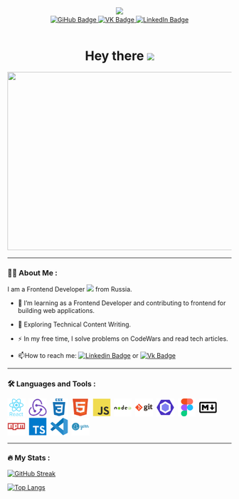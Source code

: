 <div id="header" align="center">
  <img src="https://media.giphy.com/media/M9gbBd9nbDrOTu1Mqx/giphy.gif" width="100"/>
  <div id="badges">
    <a href="https://github.com/Evgenie">
      <img src="https://img.shields.io/badge/GitHub-black?logo=github&logoColor=white&style=for-the-badge" alt="GiHub Badge"/>
    </a> 
    <a href="https://vk.com/evgeniy_shukin">
      <img src="https://img.shields.io/badge/VK-blue?logo=vk&logoColor=white&style=for-the-badge" alt="VK Badge"/>
    </a>
    <a href="https://www.linkedin.com/in/evgeniy-shchukin-7bb481249/">
      <img src="https://img.shields.io/badge/LinkedIn-blue?style=for-the-badge&logo=linkedin&logoColor=white" alt="LinkedIn Badge"/>
    </a>
  </div>
  <img src="https://komarev.com/ghpvc/?username=Evgenie&style=flat-square&color=blue" alt="" align="center"/>
  <h1>
    Hey there
    <img src="https://media.giphy.com/media/hvRJCLFzcasrR4ia7z/giphy.gif" width="30px"/>
  </h1>  
</div>
<div align="center">
  <img src="https://media.giphy.com/media/dWesBcTLavkZuG35MI/giphy.gif" width="600" height="400"/>
</div>

---

### :man_technologist: About Me :

I am a Frontend Developer <img src="https://media.giphy.com/media/WUlplcMpOCEmTGBtBW/giphy.gif" width="30"> from Russia.
- :telescope: I’m learning as a Frontend Developer and contributing to frontend for building web applications.

- :seedling: Exploring Technical Content Writing.

- :zap: In my free time, I solve problems on CodeWars and read tech articles.

- :mailbox:How to reach me: [![Linkedin Badge](https://img.shields.io/badge/-Evgeniy-blue?style=flat&logo=Linkedin&logoColor=white)](https://www.linkedin.com/in/evgeniy-shchukin-7bb481249/) or [![Vk Badge](https://img.shields.io/badge/-Evgeniy-blue?style=flat&logo=vk&logoColor=white)](https://vk.com/evgeniy_shukin)

---

### :hammer_and_wrench: Languages and Tools :

<div>
  <img src="https://github.com/devicons/devicon/blob/master/icons/react/react-original-wordmark.svg" title="React" alt="React" width="40" height="40"/>&nbsp;
  <img src="https://github.com/devicons/devicon/blob/master/icons/redux/redux-original.svg" title="Redux" alt="Redux " width="40" height="40"/>&nbsp;
  <img src="https://github.com/devicons/devicon/blob/master/icons/css3/css3-plain-wordmark.svg"  title="CSS3" alt="CSS" width="40" height="40"/>&nbsp;
  <img src="https://github.com/devicons/devicon/blob/master/icons/html5/html5-original.svg" title="HTML5" alt="HTML" width="40" height="40"/>&nbsp;
  <img src="https://github.com/devicons/devicon/blob/master/icons/javascript/javascript-original.svg" title="JavaScript" alt="JavaScript" width="40" height="40"/>&nbsp;
  <img src="https://github.com/devicons/devicon/blob/master/icons/nodejs/nodejs-original-wordmark.svg" title="NodeJS" alt="NodeJS" width="40" height="40"/>&nbsp;
  <img src="https://github.com/devicons/devicon/blob/master/icons/git/git-original-wordmark.svg" title="Git" **alt="Git" width="40" height="40"/>&nbsp;
  <img src="https://github.com/devicons/devicon/blob/master/icons/eslint/eslint-original.svg" title="ESLint" alt="ESLint" width="40" height="40"/>&nbsp;
  <img src="https://github.com/devicons/devicon/blob/master/icons/figma/figma-original.svg" title="Figma" alt="Figma" width="40" height="40"/>&nbsp;
  <img src="https://github.com/devicons/devicon/blob/master/icons/markdown/markdown-original.svg" title="Markdown" alt="Markdown" width="40" height="40"/>&nbsp;
  <img src="https://github.com/devicons/devicon/blob/master/icons/npm/npm-original-wordmark.svg" title="NPM" alt="NPM" width="40" height="40"/>&nbsp;
  <img src="https://github.com/devicons/devicon/blob/master/icons/typescript/typescript-original.svg" title="TypeScript" alt="TypeScript" width="40" height="40"/>&nbsp;
  <img src="https://github.com/devicons/devicon/blob/master/icons/vscode/vscode-original.svg" title="VSCode" alt="VSCode" width="40" height="40"/>&nbsp;
  <img src="https://github.com/devicons/devicon/blob/master/icons/yarn/yarn-original-wordmark.svg" title="YARN" alt="YARN" width="40" height="40"/>&nbsp;
</div>

---

### :fire: My Stats :

[![GitHub Streak](http://github-readme-streak-stats.herokuapp.com?user=Evgenie&theme=dark&hide_border=true&fire=DD2727&sideNums=129ADD&currStreakNum=129ADD&currStreakLabel=DD2727&background=000000)](https://git.io/streak-stats)

[![Top Langs](https://github-readme-stats.vercel.app/api/top-langs/?username=Evgenie&layout=compact&theme=vision-friendly-dark&hide_border=true&card_width=150)](https://github.com/anuraghazra/github-readme-stats)
